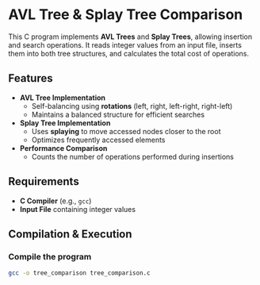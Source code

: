 # AVL Tree & Splay Tree Comparison

This C program implements **AVL Trees** and **Splay Trees**, allowing insertion and search operations. It reads integer values from an input file, inserts them into both tree structures, and calculates the total cost of operations.

## Features
- **AVL Tree Implementation**
  - Self-balancing using **rotations** (left, right, left-right, right-left)
  - Maintains a balanced structure for efficient searches
- **Splay Tree Implementation**
  - Uses **splaying** to move accessed nodes closer to the root
  - Optimizes frequently accessed elements
- **Performance Comparison**
  - Counts the number of operations performed during insertions

## Requirements
- **C Compiler** (e.g., `gcc`)
- **Input File** containing integer values

## Compilation & Execution
### **Compile the program**
```bash
gcc -o tree_comparison tree_comparison.c
